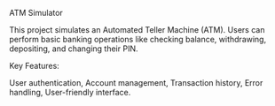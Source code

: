 ATM Simulator

This project simulates an Automated Teller Machine (ATM). Users can perform basic banking operations like checking balance, withdrawing, depositing, and changing their PIN.

Key Features:

User authentication,
Account management,
Transaction history,
Error handling,
User-friendly interface.
